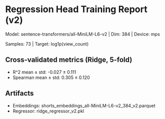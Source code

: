 # Regression Head Training Report (v2)

Model: sentence-transformers/all-MiniLM-L6-v2 | Dim: 384 | Device: mps

Samples: 73 | Target: log1p(view_count)


## Cross-validated metrics (Ridge, 5-fold)

- R^2 mean ± std: -0.027 ± 0.111
- Spearman mean ± std: 0.305 ± 0.120

## Artifacts

- Embeddings: shorts_embeddings_all-MiniLM-L6-v2_384_v2.parquet
- Regressor: ridge_regressor_v2.pkl
